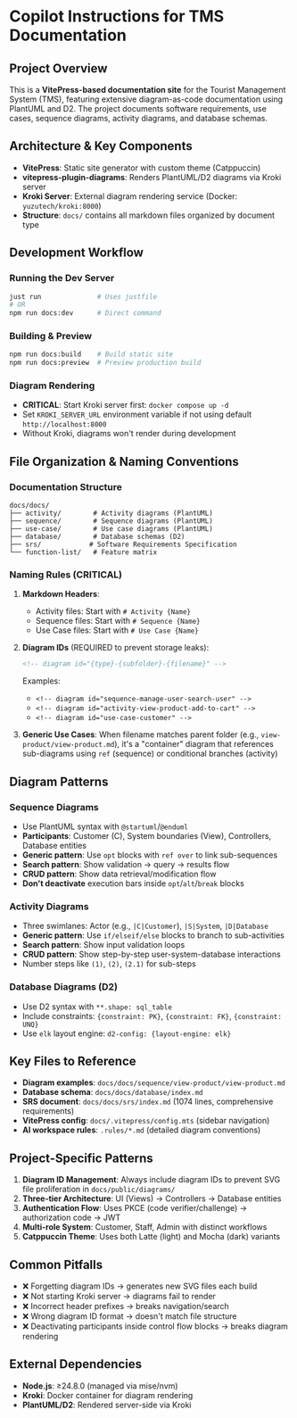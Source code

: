 # Copilot Instructions for TMS Documentation

## Project Overview

This is a **VitePress-based documentation site** for the Tourist Management System (TMS), featuring extensive diagram-as-code documentation using PlantUML and D2. The project documents software requirements, use cases, sequence diagrams, activity diagrams, and database schemas.

## Architecture & Key Components

- **VitePress**: Static site generator with custom theme (Catppuccin)
- **vitepress-plugin-diagrams**: Renders PlantUML/D2 diagrams via Kroki server
- **Kroki Server**: External diagram rendering service (Docker: `yuzutech/kroki:8000`)
- **Structure**: `docs/` contains all markdown files organized by document type

## Development Workflow

### Running the Dev Server

```bash
just run              # Uses justfile
# OR
npm run docs:dev      # Direct command
```

### Building & Preview

```bash
npm run docs:build    # Build static site
npm run docs:preview  # Preview production build
```

### Diagram Rendering

- **CRITICAL**: Start Kroki server first: `docker compose up -d`
- Set `KROKI_SERVER_URL` environment variable if not using default `http://localhost:8000`
- Without Kroki, diagrams won't render during development

## File Organization & Naming Conventions

### Documentation Structure

```
docs/docs/
├── activity/        # Activity diagrams (PlantUML)
├── sequence/        # Sequence diagrams (PlantUML)
├── use-case/        # Use case diagrams (PlantUML)
├── database/        # Database schemas (D2)
├── srs/            # Software Requirements Specification
└── function-list/   # Feature matrix
```

### Naming Rules (CRITICAL)

1. **Markdown Headers**:

   - Activity files: Start with `# Activity {Name}`
   - Sequence files: Start with `# Sequence {Name}`
   - Use Case files: Start with `# Use Case {Name}`

2. **Diagram IDs** (REQUIRED to prevent storage leaks):

   ```markdown
   <!-- diagram id="{type}-{subfolder}-{filename}" -->
   ```

   Examples:

   - `<!-- diagram id="sequence-manage-user-search-user" -->`
   - `<!-- diagram id="activity-view-product-add-to-cart" -->`
   - `<!-- diagram id="use-case-customer" -->`

3. **Generic Use Cases**: When filename matches parent folder (e.g., `view-product/view-product.md`), it's a "container" diagram that references sub-diagrams using `ref` (sequence) or conditional branches (activity)

## Diagram Patterns

### Sequence Diagrams

- Use PlantUML syntax with `@startuml`/`@enduml`
- **Participants**: Customer (C), System boundaries (View), Controllers, Database entities
- **Generic pattern**: Use `opt` blocks with `ref over` to link sub-sequences
- **Search pattern**: Show validation → query → results flow
- **CRUD pattern**: Show data retrieval/modification flow
- **Don't deactivate** execution bars inside `opt`/`alt`/`break` blocks

### Activity Diagrams

- Three swimlanes: Actor (e.g., `|C|Customer`), `|S|System`, `|D|Database`
- **Generic pattern**: Use `if/elseif/else` blocks to branch to sub-activities
- **Search pattern**: Show input validation loops
- **CRUD pattern**: Show step-by-step user-system-database interactions
- Number steps like `(1)`, `(2)`, `(2.1)` for sub-steps

### Database Diagrams (D2)

- Use D2 syntax with `**.shape: sql_table`
- Include constraints: `{constraint: PK}`, `{constraint: FK}`, `{constraint: UNQ}`
- Use `elk` layout engine: `d2-config: {layout-engine: elk}`

## Key Files to Reference

- **Diagram examples**: `docs/docs/sequence/view-product/view-product.md`
- **Database schema**: `docs/docs/database/index.md`
- **SRS document**: `docs/docs/srs/index.md` (1074 lines, comprehensive requirements)
- **VitePress config**: `docs/.vitepress/config.mts` (sidebar navigation)
- **AI workspace rules**: `.rules/*.md` (detailed diagram conventions)

## Project-Specific Patterns

1. **Diagram ID Management**: Always include diagram IDs to prevent SVG file proliferation in `docs/public/diagrams/`
2. **Three-tier Architecture**: UI (Views) → Controllers → Database entities
3. **Authentication Flow**: Uses PKCE (code verifier/challenge) → authorization code → JWT
4. **Multi-role System**: Customer, Staff, Admin with distinct workflows
5. **Catppuccin Theme**: Uses both Latte (light) and Mocha (dark) variants

## Common Pitfalls

- ❌ Forgetting diagram IDs → generates new SVG files each build
- ❌ Not starting Kroki server → diagrams fail to render
- ❌ Incorrect header prefixes → breaks navigation/search
- ❌ Wrong diagram ID format → doesn't match file structure
- ❌ Deactivating participants inside control flow blocks → breaks diagram rendering

## External Dependencies

- **Node.js**: ≥24.8.0 (managed via mise/nvm)
- **Kroki**: Docker container for diagram rendering
- **PlantUML/D2**: Rendered server-side via Kroki
